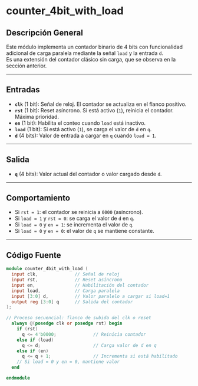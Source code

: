 # counter_4bit_with_load

## Descripción General
Este módulo implementa un contador binario de 4 bits con funcionalidad adicional de carga paralela mediante la señal `load` y la entrada `d`.  
Es una extensión del contador clásico sin carga, que se observa en la sección anterior.

---

## Entradas

- **`clk`** (1 bit): Señal de reloj. El contador se actualiza en el flanco positivo.
- **`rst`** (1 bit): Reset asíncrono. Si está activo (`1`), reinicia el contador. Máxima prioridad.
- **`en`** (1 bit): Habilita el conteo cuando `load` está inactivo.
- **`load`** (1 bit): Si está activo (`1`), se carga el valor de `d` en `q`.
- **`d`** (4 bits): Valor de entrada a cargar en `q` cuando `load = 1`.

---

## Salida

- **`q`** (4 bits): Valor actual del contador o valor cargado desde `d`.

---

## Comportamiento

- Si `rst = 1`: el contador se reinicia a `0000` (asíncrono).
- Si `load = 1` y `rst = 0`: se carga el valor de `d` en `q`.
- Si `load = 0` y `en = 1`: se incrementa el valor de `q`.
- Si `load = 0` y `en = 0`: el valor de `q` se mantiene constante.

---

## Código Fuente

```verilog
module counter_4bit_with_load (
  input clk,              // Señal de reloj
  input rst,              // Reset asíncrono
  input en,               // Habilitación del contador
  input load,             // Carga paralela
  input [3:0] d,          // Valor paralelo a cargar si load=1
  output reg [3:0] q      // Salida del contador
);

// Proceso secuencial: flanco de subida del clk o reset
  always @(posedge clk or posedge rst) begin
    if (rst)
      q <= 4'b0000;              // Reinicia contador
    else if (load)
      q <= d;                    // Carga valor de d en q
    else if (en)
      q <= q + 1;                // Incrementa si está habilitado
    // Si load = 0 y en = 0, mantiene valor
  end

endmodule
